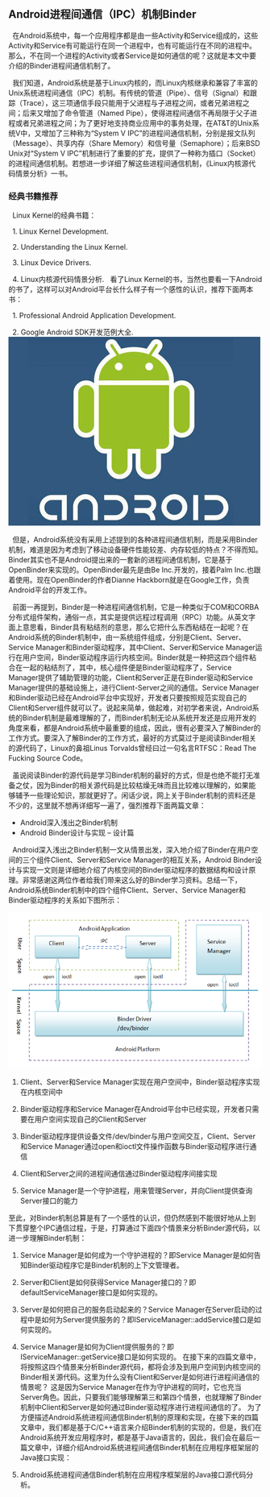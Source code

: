 ## Android进程间通信（IPC）机制Binder ##

&nbsp;&nbsp;在Android系统中，每一个应用程序都是由一些Activity和Service组成的，这些Activity和Service有可能运行在同一个进程中，也有可能运行在不同的进程中。那么，不在同一个进程的Activity或者Service是如何通信的呢？这就是本文中要介绍的Binder进程间通信机制了。

&nbsp;&nbsp;我们知道，Android系统是基于Linux内核的，而Linux内核继承和兼容了丰富的Unix系统进程间通信（IPC）机制。有传统的管道（Pipe）、信号（Signal）和跟踪（Trace），这三项通信手段只能用于父进程与子进程之间，或者兄弟进程之间；后来又增加了命令管道（Named Pipe），使得进程间通信不再局限于父子进程或者兄弟进程之间；为了更好地支持商业应用中的事务处理，在AT&T的Unix系统V中，又增加了三种称为“System V IPC”的进程间通信机制，分别是报文队列（Message）、共享内存（Share Memory）和信号量（Semaphore）；后来BSD Unix对“System V IPC”机制进行了重要的扩充，提供了一种称为插口（Socket）的进程间通信机制。若想进一步详细了解这些进程间通信机制，《Linux内核源代码情景分析》一书。
###  经典书籍推荐  ###
&nbsp;&nbsp;Linux Kernel的经典书籍：

&nbsp;&nbsp;1. Linux Kernel Development.

&nbsp;&nbsp;2. Understanding the Linux Kernel.

&nbsp;&nbsp;3. Linux Device Drivers.

&nbsp;&nbsp;4. Linux内核源代码情景分析.
&nbsp;&nbsp;看了Linux Kernel的书，当然也要看一下Android的书了，这样可以对Android平台长什么样子有一个感性的认识，推荐下面两本书：

&nbsp;&nbsp;1. Professional Android Application Development.

&nbsp;&nbsp;2. Google Android SDK开发范例大全.
![android](1.gif)

&nbsp;&nbsp;但是，Android系统没有采用上述提到的各种进程间通信机制，而是采用Binder机制，难道是因为考虑到了移动设备硬件性能较差、内存较低的特点？不得而知。Binder其实也不是Android提出来的一套新的进程间通信机制，它是基于OpenBinder来实现的。OpenBinder最先是由Be Inc.开发的，接着Palm Inc.也跟着使用。现在OpenBinder的作者Dianne Hackborn就是在Google工作，负责Android平台的开发工作。

&nbsp;&nbsp;前面一再提到，Binder是一种进程间通信机制，它是一种类似于COM和CORBA分布式组件架构，通俗一点，其实是提供远程过程调用（RPC）功能。从英文字面上意思看，Binder具有粘结剂的意思，那么它把什么东西粘结在一起呢？在Android系统的Binder机制中，由一系统组件组成，分别是Client、Server、Service Manager和Binder驱动程序，其中Client、Server和Service Manager运行在用户空间，Binder驱动程序运行内核空间。Binder就是一种把这四个组件粘合在一起的粘结剂了，其中，核心组件便是Binder驱动程序了，Service Manager提供了辅助管理的功能，Client和Server正是在Binder驱动和Service Manager提供的基础设施上，进行Client-Server之间的通信。Service Manager和Binder驱动已经在Android平台中实现好，开发者只要按照规范实现自己的Client和Server组件就可以了。说起来简单，做起难，对初学者来说，Android系统的Binder机制是最难理解的了，而Binder机制无论从系统开发还是应用开发的角度来看，都是Android系统中最重要的组成，因此，很有必要深入了解Binder的工作方式。要深入了解Binder的工作方式，最好的方式莫过于是阅读Binder相关的源代码了，Linux的鼻祖Linus Torvalds曾经曰过一句名言RTFSC：Read The Fucking Source Code。

&nbsp;&nbsp;虽说阅读Binder的源代码是学习Binder机制的最好的方式，但是也绝不能打无准备之仗，因为Binder的相关源代码是比较枯燥无味而且比较难以理解的，如果能够辅予一些理论知识，那就更好了。闲话少说，网上关于Binder机制的资料还是不少的，这里就不想再详细写一遍了，强烈推荐下面两篇文章：

* Android深入浅出之Binder机制 
* Android Binder设计与实现 – 设计篇

&nbsp;&nbsp;Android深入浅出之Binder机制一文从情景出发，深入地介绍了Binder在用户空间的三个组件Client、Server和Service Manager的相互关系，Android Binder设计与实现一文则是详细地介绍了内核空间的Binder驱动程序的数据结构和设计原理。非常感谢这两位作者给我们带来这么好的Binder学习资料。总结一下，Android系统Binder机制中的四个组件Client、Server、Service Manager和Binder驱动程序的关系如下图所示：

![图2](2.gif)

1. Client、Server和Service Manager实现在用户空间中，Binder驱动程序实现在内核空间中

2. Binder驱动程序和Service Manager在Android平台中已经实现，开发者只需要在用户空间实现自己的Client和Server

3. Binder驱动程序提供设备文件/dev/binder与用户空间交互，Client、Server和Service Manager通过open和ioctl文件操作函数与Binder驱动程序进行通信

4. Client和Server之间的进程间通信通过Binder驱动程序间接实现

5. Service Manager是一个守护进程，用来管理Server，并向Client提供查询Server接口的能力

至此，对Binder机制总算是有了一个感性的认识，但仍然感到不能很好地从上到下贯穿整个IPC通信过程，于是，打算通过下面四个情景来分析Binder源代码，以进一步理解Binder机制：

1. Service Manager是如何成为一个守护进程的？即Service Manager是如何告知Binder驱动程序它是Binder机制的上下文管理者。

2. Server和Client是如何获得Service Manager接口的？即defaultServiceManager接口是如何实现的。

3. Server是如何把自己的服务启动起来的？Service Manager在Server启动的过程中是如何为Server提供服务的？即IServiceManager::addService接口是如何实现的。
4. Service Manager是如何为Client提供服务的？即IServiceManager::getService接口是如何实现的。
   在接下来的四篇文章中，将按照这四个情景来分析Binder源代码，都将会涉及到用户空间到内核空间的Binder相关源代码。这里为什么没有Client和Server是如何进行进程间通信的情景呢？ 这是因为Service Manager在作为守护进程的同时，它也充当Server角色。因此，只要我们能够理解第三和第四个情景，也就理解了Binder机制中Client和Server是如何通过Binder驱动程序进行进程间通信的了。
   为了方便描述Android系统进程间通信Binder机制的原理和实现，在接下来的四篇文章中，我们都是基于C/C++语言来介绍Binder机制的实现的，但是，我们在Android系统开发应用程序时，都是基于Java语言的，因此，我们会在最后一篇文章中，详细介绍Android系统进程间通信Binder机制在应用程序框架层的Java接口实现：

5. Android系统进程间通信Binder机制在应用程序框架层的Java接口源代码分析。